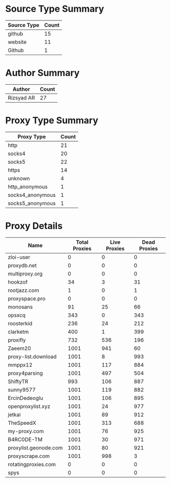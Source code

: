 # Source Type Summary

| Source Type | Count |
|-------------|-------|
| github | 15 |
| website | 11 |
| Github | 1 |


# Author Summary

| Author | Count |
|--------|-------|
| Rizsyad AR | 27 |


# Proxy Type Summary

| Proxy Type | Count |
|------------|-------|
| http | 21 |
| socks4 | 20 |
| socks5 | 22 |
| https | 14 |
| unknown | 4 |
| http_anonymous | 1 |
| socks4_anonymous | 1 |
| socks5_anonymous | 1 |


# Proxy Details

| Name | Total Proxies | Live Proxies | Dead Proxies |
|------|---------------|--------------|---------------|
| zloi-user | 0 | 0 | 0 |
| proxydb.net | 0 | 0 | 0 |
| multiproxy.org | 0 | 0 | 0 |
| hookzof | 34 | 3 | 31 |
| rootjazz.com | 1 | 0 | 1 |
| proxyspace.pro | 0 | 0 | 0 |
| monosans | 91 | 25 | 66 |
| opsxcq | 343 | 0 | 343 |
| roosterkid | 236 | 24 | 212 |
| clarketm | 400 | 1 | 399 |
| proxifly | 732 | 536 | 196 |
| Zaeem20 | 1001 | 941 | 60 |
| proxy-list.download | 1001 | 8 | 993 |
| mmppx12 | 1001 | 117 | 884 |
| proxy4parsing | 1001 | 497 | 504 |
| ShiftyTR | 993 | 106 | 887 |
| sunny9577 | 1001 | 119 | 882 |
| ErcinDedeoglu | 1001 | 106 | 895 |
| openproxylist.xyz | 1001 | 24 | 977 |
| jetkai | 1001 | 89 | 912 |
| TheSpeedX | 1001 | 313 | 688 |
| my-proxy.com | 1001 | 76 | 925 |
| B4RC0DE-TM | 1001 | 30 | 971 |
| proxylist.geonode.com | 1001 | 80 | 921 |
| proxyscrape.com | 1001 | 998 | 3 |
| rotatingproxies.com | 0 | 0 | 0 |
| spys | 0 | 0 | 0 |
